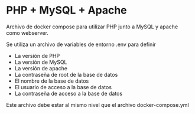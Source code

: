 # PHP + MySQL + Apache
Archivo de docker compose para utilizar PHP junto a MySQL y apache como webserver.

Se utiliza un archivo de variables de entorno .env para definir 
- La versión de PHP
- La versión de MySQL
- La versión de apache
- La contraseña de root de la base de datos
- El nombre de la base de datos
- El usuario de acceso a la base de datos
- La contraseña de acceso a la base de datos

Este archivo debe estar al mismo nivel que el archivo docker-compose.yml
